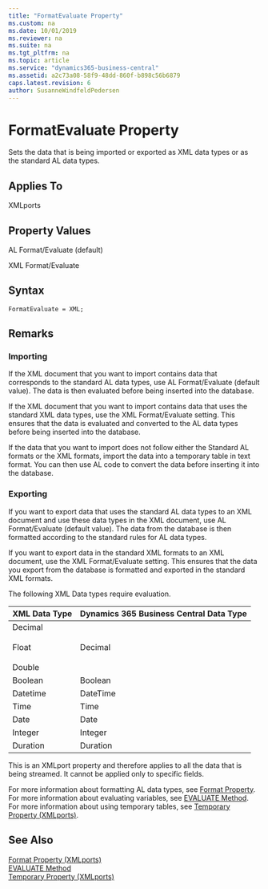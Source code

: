 ```yaml
---
title: "FormatEvaluate Property"
ms.custom: na
ms.date: 10/01/2019
ms.reviewer: na
ms.suite: na
ms.tgt_pltfrm: na
ms.topic: article
ms.service: "dynamics365-business-central"
ms.assetid: a2c73a08-58f9-48dd-860f-b898c56b6879
caps.latest.revision: 6
author: SusanneWindfeldPedersen
---
```


 

# FormatEvaluate Property
Sets the data that is being imported or exported as XML data types or as the standard AL data types.  
  
## Applies To  
 XMLports  
  
## Property Values  
 AL Format/Evaluate (default)  
  
 XML Format/Evaluate  
 
## Syntax
```
FormatEvaluate = XML;
```

## Remarks  
  
### Importing  
 If the XML document that you want to import contains data that corresponds to the standard AL data types, use AL Format/Evaluate (default value). The data is then evaluated before being inserted into the database.  
  
 If the XML document that you want to import contains data that uses the standard XML data types, use the XML Format/Evaluate setting. This ensures that the data is evaluated and converted to the AL data types before being inserted into the database.  
  
 If the data that you want to import does not follow either the Standard AL formats or the XML formats, import the data into a temporary table in text format. You can then use AL code to convert the data before inserting it into the database.  
  
### Exporting  
 If you want to export data that uses the standard AL data types to an XML document and use these data types in the XML document, use AL Format/Evaluate (default value). The data from the database is then formatted according to the standard rules for AL data types.  
  
 If you want to export data in the standard XML formats to an XML document, use the XML Format/Evaluate setting. This ensures that the data you export from the database is formatted and exported in the standard XML formats.  
  
 The following XML Data types require evaluation.  
  
|**XML Data Type**|**Dynamics 365 Business Central Data Type**|  
|-----------------------|------------------------------------------|  
|Decimal<br /><br /> Float<br /><br /> Double|Decimal|  
|Boolean|Boolean|  
|Datetime|DateTime|  
|Time|Time|  
|Date|Date|  
|Integer|Integer|  
|Duration|Duration|  
  
 This is an XMLport property and therefore applies to all the data that is being streamed. It cannot be applied only to specific fields.  
  
 For more information about formatting AL data types, see [Format Property](devenv-format-property.md). For more information about evaluating variables, see [EVALUATE Method](../methods/devenv-evaluate-method.md). For more information about using temporary tables, see [Temporary Property (XMLports)](devenv-temporary-xmlports-property.md).  
  
## See Also  
 [Format Property (XMLports)](devenv-format-xmlports-property.md)   
 [EVALUATE Method](../methods/devenv-EVALUATE-method.md)   
 [Temporary Property (XMLports)](devenv-temporary-xmlports-property.md)